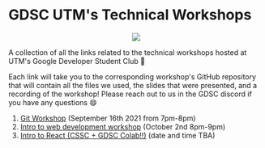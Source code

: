 # GDSC UTM's Technical Workshops
<div style="display:flex; justify-content:center">
    <img src="https://cdn.discordapp.com/attachments/869418484969385985/888872807650426880/Copy_of_Copy_of_GDSC_Logo_chapter_lockup_centered_template.png"/>
</div>


A collection of all the links related to the technical workshops hosted at UTM's Google Developer Student Club 🥳

Each link will take you to the corresponding workshop's GitHub repository that will contain all the files we used, the slides that were presented, and a recording of the workshop! Please reach out to us in the GDSC discord if you have any questions 😄


1. [Git Workshop](https://github.com/Daniel-Laufer/GDSCUTM-git-workshop) (September 16th 2021 from 7pm-8pm)
2. [Intro to web development workshop](https://github.com/Daniel-Laufer/GDSCUTM-web-dev-workshop) (October 2nd 8pm-9pm)
3. [Intro to React (CSSC + GDSC Colab!!)](https://github.com/white-van/react-workshop) (date and time TBA)

